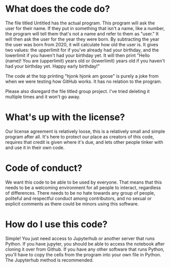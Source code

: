 # What does the code do?
The file titled Untitled has the actual program. This program will ask the user for their name. If they put in something that isn't a name, like a number, the program will tell them that's not a name and refer to them as "user." It will then ask the user for the year they were born. By subtracting the year the user was born from 2020, it will calculate how old the user is. It gives two values: the upperlimit for if you've already had your birthday, and the lowerlimit if you haven't had your birthday yet. It will then print "Hello (name)! You are (upperlimit) years old or (lowerlimit) years old if you haven't had your birthday yet. Happy early birthday!"

The code at the top printing "hjonk hjonk am goose" is purely a joke from when we were testing how GitHub works. It has no relation to the program.

Please also disregard the file titled group project. I've tried deleting it multiple times and it won't go away.

# What's up with the license?
Our license agreement is relatively loose, this is a relatively small and simple program after all. It's here to protect our place as creators of this code, requires that credit is given where it's due, and lets other people tinker with and use it in their own code.

# Code of conduct?
We want this code to be able to be used by everyone. That means that this needs to be a welcoming environment for all people to interact, regardless of differences. There needs to be no hate towards any group of people, politeful and respectful conduct among contributors, and no sexual or explicit comments as there could be minors using this software.

# How do I use this code?
Simple! You just need access to Jupyterhub or another server that runs Python. If you have jupyter, you should be able to access the notebook after cloning it over from Github. If you have any other software that runs Python, you'll have to copy the cells from the program into your own file in Python. The Jupyterhub method is recommended.
